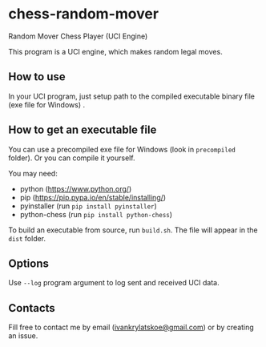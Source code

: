 # chess-random-mover
Random Mover Chess Player (UCI Engine)

This program is a UCI engine, which makes random legal moves.

How to use
---
In your UCI program, just setup path to the compiled executable binary file (exe file for Windows) .

How to get an executable file
---
You can use a precompiled exe file for Windows (look in `precompiled` folder).
Or you can compile it yourself.

You may need:
* python (https://www.python.org/)
* pip (https://pip.pypa.io/en/stable/installing/)
* pyinstaller (run `pip install pyinstaller`)
* python-chess  (run `pip install python-chess`)

To build an executable from source, run `build.sh`. The file will appear in the `dist` folder.

Options
---
Use `--log` program argument to log sent and received UCI data.

Contacts
---
Fill free to contact me by email (ivankrylatskoe@gmail.com) or by creating an issue.
